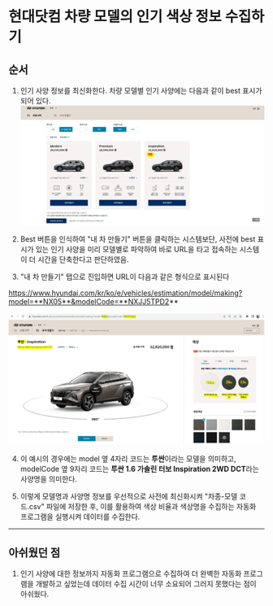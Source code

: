 # 현대닷컴 차량 모델의 인기 색상 정보 수집하기

## 순서

1. 인기 사양 정보를 최신화한다. 차량 모델별 인기 사양에는 다음과 같이 best 표시가 되어 있다.
![인기 사양](./images/popular_trim.PNG)

2. Best 버튼을 인식하여 "내 차 만들기" 버튼을 클릭하는 시스템보단, 사전에 best 표시가 있는 인기 사양을 미리 모델별로 파악하여 바로 URL을 타고 접속하는 시스템이 더 시간을 단축한다고 판단하였음.

3. "내 차 만들기" 탭으로 진입하면 URL이 다음과 같은 형식으로 표시된다

https://www.hyundai.com/kr/ko/e/vehicles/estimation/model/making?model=**NX05**&modelCode=**NXJJ5TPD2**

![내 차 만들기](./images/car_data.PNG)

4. 이 예시의 경우에는 model 옆 4자리 코드는 **투싼**이라는 모델을 의미하고, modelCode 옆 9자리 코드는 **투싼 1.6 가솔린 터보 Inspiration 2WD DCT**라는 사양명을 의미한다.

5. 이렇게 모델명과 사양명 정보를 우선적으로 사전에 최신화시켜 "차종-모델 코드.csv" 파일에 저장한 후, 이를 활용하여 색상 비율과 색상명을 수집하는 자동화 프로그램을 실행시켜 데이터를 수집한다.

---

## 아쉬웠던 점

1. 인기 사양에 대한 정보까지 자동화 프로그램으로 수집하여 더 완벽한 자동화 프로그램을 개발하고 싶었는데 데이터 수집 시간이 너무 소요되어 그러지 못했다는 점이 아쉬웠다.